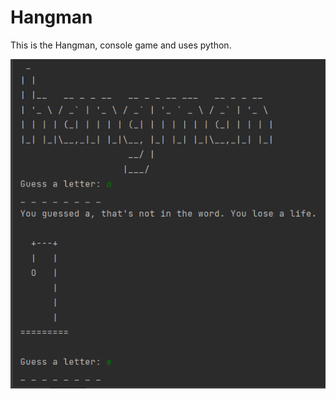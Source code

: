 # Hangman
This is the Hangman, console game and uses python.

![alt text](https://github.com/GalkaKG/Hangman/blob/main/hangman_pic.png)

